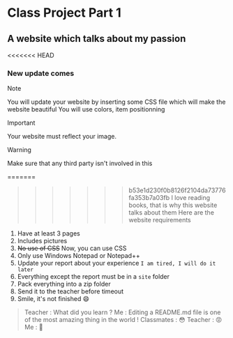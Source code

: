 # Class Project Part 1
## A website which talks about my passion
<<<<<<< HEAD
### New update comes
> [!NOTE]
> You will update your website by inserting some CSS file which will make the website beautiful
> You will use colors, item positionning

> [!IMPORTANT]
> Your website must reflect your image.

> [!WARNING]
> Make sure that any third party isn't involved in this

=======
>>>>>>> b53e1d230f0b8126f2104da73776fa353b7a03fb
I love reading books, that is why this website talks about them
Here are the website requirements
1. Have at least 3 pages
2. Includes pictures
3. ~~No use of CSS~~ Now, you can use CSS
4. Only use Windows Notepad or Notepad++
5. Update your report about your experience `I am tired, I will do it later`
6. Everything except the report must be in a `site` folder
6. Pack everything into a zip folder
7. Send it to the teacher before timeout
8. Smile, it's not finished :smile:
> Teacher : What did you learn ?
> Me : Editing a README.md file is one of the most amazing thing in the world !
> Classmates : :flushed:
> Teacher : :rage:
> Me : :running:
